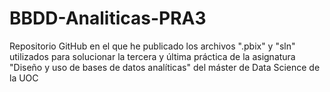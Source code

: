 # BBDD-Analiticas-PRA3
Repositorio GitHub en el que he publicado los archivos ".pbix" y "sln" utilizados para solucionar la tercera y última práctica de la asignatura "Diseño y uso de bases de datos analíticas" del máster de Data Science de la UOC

